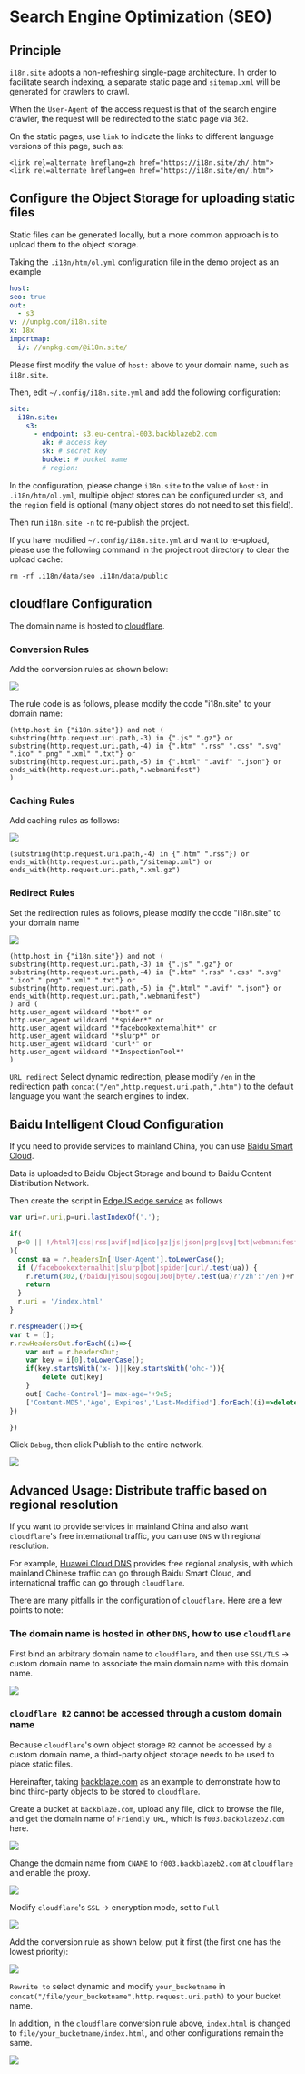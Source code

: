 # Search Engine Optimization (SEO)

## Principle

`i18n.site` adopts a non-refreshing single-page architecture. In order to facilitate search indexing, a separate static page and `sitemap.xml` will be generated for crawlers to crawl.

When the `User-Agent` of the access request is that of the search engine crawler, the request will be redirected to the static page via `302`.

On the static pages, use `link` to indicate the links to different language versions of this page, such as:

```
<link rel=alternate hreflang=zh href="https://i18n.site/zh/.htm">
<link rel=alternate hreflang=en href="https://i18n.site/en/.htm">
```

## Configure the Object Storage for uploading static files

Static files can be generated locally, but a more common approach is to upload them to the object storage.

Taking the `.i18n/htm/ol.yml` configuration file in the demo project as an example

```yml
host:
seo: true
out:
  - s3
v: //unpkg.com/i18n.site
x: 18x
importmap:
  i/: //unpkg.com/@i18n.site/
```

Please first modify the value of `host:` above to your domain name, such as `i18n.site`.

Then, edit `~/.config/i18n.site.yml` and add the following configuration:

```yml
site:
  i18n.site:
    s3:
      - endpoint: s3.eu-central-003.backblazeb2.com
        ak: # access key
        sk: # secret key
        bucket: # bucket name
        # region:
```

In the configuration, please change `i18n.site` to the value of `host:` in `.i18n/htm/ol.yml`, multiple object stores can be configured under `s3`, and the `region` field is optional (many object stores do not need to set this field).

Then run `i18n.site -n` to re-publish the project.

If you have modified `~/.config/i18n.site.yml` and want to re-upload, please use the following command in the project root directory to clear the upload cache:

```
rm -rf .i18n/data/seo .i18n/data/public
```

## cloudflare Configuration

The domain name is hosted to [cloudflare](//www.cloudflare.com).

### Conversion Rules

Add the conversion rules as shown below:

![](//p.3ti.site/1725436822.avif)

The rule code is as follows, please modify the code "i18n.site" to your domain name:

```
(http.host in {"i18n.site"}) and not (
substring(http.request.uri.path,-3) in {".js" ".gz"} or
substring(http.request.uri.path,-4) in {".htm" ".rss" ".css" ".svg" ".ico" ".png" ".xml" ".txt"} or
substring(http.request.uri.path,-5) in {".html" ".avif" ".json"} or
ends_with(http.request.uri.path,".webmanifest")
)
```

### Caching Rules

Add caching rules as follows:

![](//p.3ti.site/1725437039.avif)

```
(substring(http.request.uri.path,-4) in {".htm" ".rss"}) or ends_with(http.request.uri.path,"/sitemap.xml") or ends_with(http.request.uri.path,".xml.gz")
```

### Redirect Rules

Set the redirection rules as follows, please modify the code "i18n.site" to your domain name

![](//p.3ti.site/1725437096.avif)

```
(http.host in {"i18n.site"}) and not (
substring(http.request.uri.path,-3) in {".js" ".gz"} or
substring(http.request.uri.path,-4) in {".htm" ".rss" ".css" ".svg" ".ico" ".png" ".xml" ".txt"} or
substring(http.request.uri.path,-5) in {".html" ".avif" ".json"} or
ends_with(http.request.uri.path,".webmanifest")
) and (
http.user_agent wildcard "*bot*" or
http.user_agent wildcard "*spider*" or
http.user_agent wildcard "*facebookexternalhit*" or
http.user_agent wildcard "*slurp*" or
http.user_agent wildcard "curl*" or
http.user_agent wildcard "*InspectionTool*"
)
```

`URL redirect` Select dynamic redirection, please modify `/en` in the redirection path `concat("/en",http.request.uri.path,".htm")` to the default language you want the search engines to index.

## Baidu Intelligent Cloud Configuration

If you need to provide services to mainland China, you can use [Baidu Smart Cloud](//cloud.baidu.com).

Data is uploaded to Baidu Object Storage and bound to Baidu Content Distribution Network.

Then create the script in [EdgeJS edge service](//console.bce.baidu.com/cdn/#/cdn/ejs/list) as follows

```js
var uri=r.uri,p=uri.lastIndexOf('.');

if(
  p<0 || !/html?|css|rss|avif|md|ico|gz|js|json|png|svg|txt|webmanifest|xml/.test(uri.slice(p+1))
){
  const ua = r.headersIn['User-Agent'].toLowerCase();
  if (/facebookexternalhit|slurp|bot|spider|curl/.test(ua)) {
    r.return(302,(/baidu|yisou|sogou|360|byte/.test(ua)?'/zh':'/en')+r.uri+'.htm')
    return
  }
  r.uri = '/index.html'
}

r.respHeader(()=>{
var t = [];
r.rawHeadersOut.forEach((i)=>{
    var out = r.headersOut;
    var key = i[0].toLowerCase();
    if(key.startsWith('x-')||key.startsWith('ohc-')){
        delete out[key]
    }
    out['Cache-Control']='max-age='+9e5;
    ['Content-MD5','Age','Expires','Last-Modified'].forEach((i)=>delete out[i])
})

})
```

Click `Debug`, then click Publish to the entire network.

![](//p.3ti.site/1725437754.avif)

## Advanced Usage: Distribute traffic based on regional resolution

If you want to provide services in mainland China and also want `cloudflare`'s free international traffic, you can use `DNS` with regional resolution.

For example, [Huawei Cloud DNS](https://www.huaweicloud.com) provides free regional analysis, with which mainland Chinese traffic can go through Baidu Smart Cloud, and international traffic can go through `cloudflare`.

There are many pitfalls in the configuration of `cloudflare`. Here are a few points to note:

### The domain name is hosted in other `DNS`, how to use `cloudflare`

First bind an arbitrary domain name to `cloudflare`, and then use `SSL/TLS` → custom domain name to associate the main domain name with this domain name.

![](https://p.3ti.site/1725438658.avif)

### `cloudflare R2` cannot be accessed through a custom domain name

Because `cloudflare`'s own object storage `R2` cannot be accessed by a custom domain name, a third-party object storage needs to be used to place static files.

Hereinafter, taking [backblaze.com](https://www.backblaze.com) as an example to demonstrate how to bind third-party objects to be stored to `cloudflare`.

Create a bucket at `backblaze.com`, upload any file, click to browse the file, and get the domain name of `Friendly URL`, which is `f003.backblazeb2.com` here.

![](//p.3ti.site/1725440783.avif)

Change the domain name from `CNAME` to `f003.backblazeb2.com` at `cloudflare` and enable the proxy.

![](//p.3ti.site/1725440896.avif)

Modify `cloudflare`'s `SSL` → encryption mode, set to `Full`

![](//p.3ti.site/1725438572.avif)

Add the conversion rule as shown below, put it first (the first one has the lowest priority):

![](//p.3ti.site/1725443232.avif)

`Rewrite to` select dynamic and modify `your_bucketname` in `concat("/file/your_bucketname",http.request.uri.path)` to your bucket name.

In addition, in the `cloudflare` conversion rule above, `index.html` is changed to `file/your_bucketname/index.html`, and other configurations remain the same.

![](//p.3ti.site/1725441384.avif)